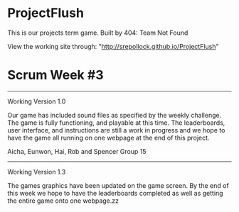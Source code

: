 # ProjectFlush
This is our projects term game.
Built by 404: Team Not Found

View the working site through: "http://srepollock.github.io/ProjectFlush"

# Scrum Week #3
-------------
Working Version 1.0

Our game has included sound files as specified by the weekly challenge. The game is fully functioning, and playable at this time. The leaderboards, user interface, and instructions are still a work in progress and we hope to have the game all running on one webpage at the end of this project.

Aicha, Eunwon, Hai, Rob and Spencer
Group 15

-------------

Working Version 1.3

The games graphics have been updated on the game screen. By the end of this week we hope to have the leaderboards completed as well as getting the entire game onto one webpage.zz